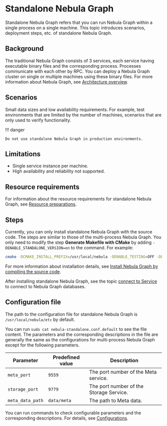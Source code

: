 # Standalone Nebula Graph

Standalone Nebula Graph refers that you can run Nebula Graph within a single process on a single machine. This topic introduces scenarios, deployment steps, etc. of standalone Nebula Graph.

## Background

The traditional Nebula Graph consists of 3 services, each service having executable binary files and the corresponding process. Processes communicate with each other by RPC. You can deploy a Nebula Graph cluster on single or multiple machines using these binary files. For more information about Nebula Graph, see [Architecture overview](../1.introduction/3.nebula-graph-architecture/1.architecture-overview.md).

## Scenarios

Small data sizes and low availability requirements. For example, test environments that are limited by the number of machines, scenarios that are only used to verify functionality.

!!! danger

    Do not use standalone Nebula Graph in production environments. 

## Limitations

- Single service instance per machine.
- High availability and reliability not supported.

## Resource requirements

For information about the resource requirements for standalone Nebula Graph, see [Resource preparations](1.resource-preparations.md).

## Steps 

Currently, you can only install standalone Nebula Graph with the source code. The steps are similar to those of the multi-process Nebula Graph. You only need to modify the step **Generate Makefile with CMake** by adding `-DENABLE_STANDALONE_VERSION=on` to the command. For example:

```bash
cmake -DCMAKE_INSTALL_PREFIX=/usr/local/nebula -DENABLE_TESTING=OFF -DENABLE_STANDALONE_VERSION=on -DCMAKE_BUILD_TYPE=Release .. 
``` 

For more information about installation details, see [Install Nebula Graph by compiling the source code](2.compile-and-install-nebula-graph/1.install-nebula-graph-by-compiling-the-source-code.md).

After installing standalone Nebula Graph, see the topic [connect to Service](connect-to-nebula-graph.md) to connect to Nebula Graph databases.

## Configuration file

The path to the configuration file for standalone Nebula Graph is `/usr/local/nebula/etc` by default.

You can run `sudo cat nebula-standalone.conf.default` to see the file content. The parameters and the corresponding descriptions in the file are generally the same as the configurations for multi-process Nebula Graph except for the following parameters.

| Parameter             | Predefined value     | Description                  |
| ---------------- | ----------- | --------------------- |
| `meta_port`      | `9559`      | The port number of the Meta service.    |
| `storage_port`   | `9779`      | The port number of the Storage Service. |
| `meta_data_path` | `data/meta` | The path to Meta data.  |

You can run commands to check configurable parameters and the corresponding descriptions. For details, see [Configurations](../5.configurations-and-logs/1.configurations/1.configurations.md).
